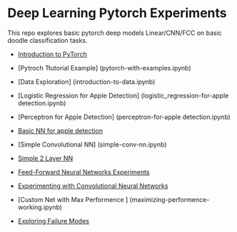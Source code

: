 # Deep Learning Pytorch Experiments

This repo explores basic pytorch deep models Linear/CNN/FCC on basic doodle classification tasks.

* [Introduction to PyTorch](introduction-to-pytorch.ipynb	)

* [Pytroch Ttutorial Example] (pytorch-with-examples.ipynb)

* [Data Exploration] (introduction-to-data.ipynb)	

* [Logistic Regression for Apple Detection] (logistic_regression-for-apple detection.ipynb)

* [Perceptron for Apple Detection] (perceptron-for-apple detection.ipynb)

* [Basic NN for apple detection](neural-network-for-apple-detection-kaggle.ipynb	)

* [Simple Convolutional NN] (simple-conv-nn.ipynb)

* [Simple 2 Layer NN](simple-two-layer-nn.ipynb)

* [Feed-Forward Neural Networks Experiments](feed-forward-nn-experiments.ipynb)

* [Experimenting with Convolutional Neural Networks](conv-nn-experiments.ipynb)

* [Custom Net with Max Performence ] (maximizing-performence-working.ipynb)

* [Exploring Failure Modes](Exploring_Failure_Modes.ipynb)
